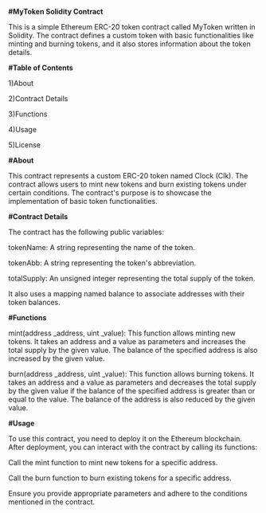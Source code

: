 **#MyToken Solidity Contract**

This is a simple Ethereum ERC-20 token contract called MyToken written in Solidity. The contract defines a custom token with basic functionalities like minting and burning tokens, and it also stores information about the token details.

**#Table of Contents**

1)About

2)Contract Details

3)Functions

4)Usage

5)License

****#About****

This contract represents a custom ERC-20 token named Clock (Clk). The contract allows users to mint new tokens and burn existing tokens under certain conditions. The 
contract's purpose is to showcase the implementation of basic token functionalities.

******#Contract Details******

The contract has the following public variables:

tokenName: A string representing the name of the token.

tokenAbb: A string representing the token's abbreviation.

totalSupply: An unsigned integer representing the total supply of the token.

It also uses a mapping named balance to associate addresses with their token balances.

**#Functions**

mint(address _address, uint _value): This function allows minting new tokens. It takes an address and a value as parameters and increases the total supply by the given value. The balance of the specified address is also increased by the given value.

burn(address _address, uint _value): This function allows burning tokens. It takes an address and a value as parameters and decreases the total supply by the given value if 
the balance of the specified address is greater than or equal to the value. The balance of the address is also reduced by the given value.

**#Usage**

To use this contract, you need to deploy it on the Ethereum blockchain. After deployment, you can interact with the contract by calling its functions:

Call the mint function to mint new tokens for a specific address.

Call the burn function to burn existing tokens for a specific address.

Ensure you provide appropriate parameters and adhere to the conditions mentioned in the contract.
